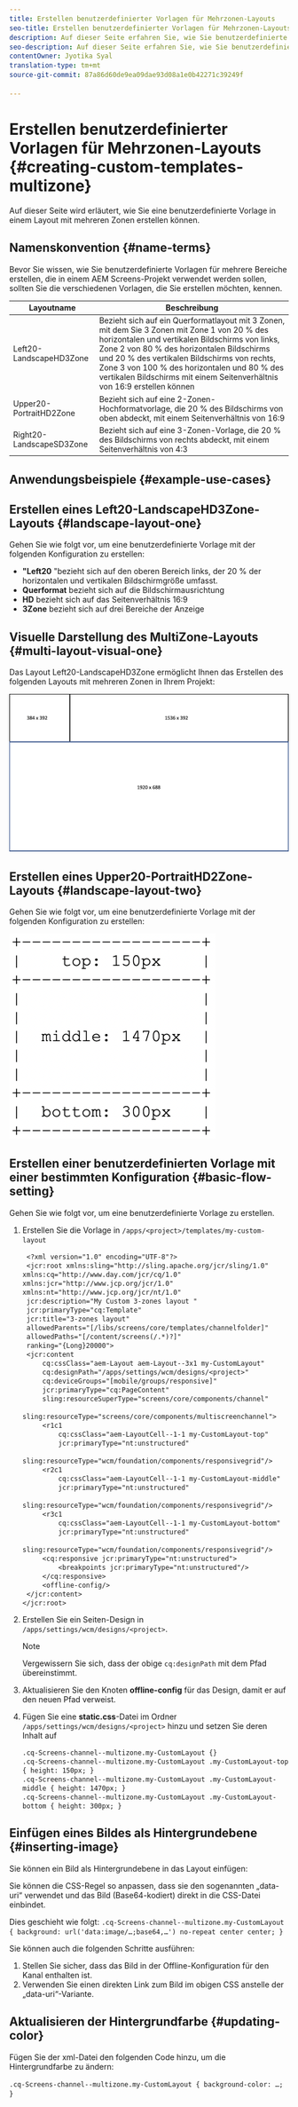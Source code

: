 ```yaml
---
title: Erstellen benutzerdefinierter Vorlagen für Mehrzonen-Layouts
seo-title: Erstellen benutzerdefinierter Vorlagen für Mehrzonen-Layouts
description: Auf dieser Seite erfahren Sie, wie Sie benutzerdefinierte Vorlagen für Mehrzonen-Layouts erstellen.
seo-description: Auf dieser Seite erfahren Sie, wie Sie benutzerdefinierte Vorlagen für Mehrzonen-Layouts erstellen.
contentOwner: Jyotika Syal
translation-type: tm+mt
source-git-commit: 87a86d60de9ea09dae93d08a1e0b42271c39249f

---
```



# Erstellen benutzerdefinierter Vorlagen für Mehrzonen-Layouts {#creating-custom-templates-multizone}

Auf dieser Seite wird erläutert, wie Sie eine benutzerdefinierte Vorlage in einem Layout mit mehreren Zonen erstellen können.

## Namenskonvention {#name-terms}

Bevor Sie wissen, wie Sie benutzerdefinierte Vorlagen für mehrere Bereiche erstellen, die in einem AEM Screens-Projekt verwendet werden sollen, sollten Sie die verschiedenen Vorlagen, die Sie erstellen möchten, kennen.

| **Layoutname** | **Beschreibung** |
|---|---|
| Left20-LandscapeHD3Zone | Bezieht sich auf ein Querformatlayout mit 3 Zonen, mit dem Sie 3 Zonen mit Zone 1 von 20 % des horizontalen und vertikalen Bildschirms von links, Zone 2 von 80 % des horizontalen Bildschirms und 20 % des vertikalen Bildschirms von rechts, Zone 3 von 100 % des horizontalen und 80 % des vertikalen Bildschirms mit einem Seitenverhältnis von 16:9 erstellen können |
| Upper20-PortraitHD2Zone | Bezieht sich auf eine 2-Zonen-Hochformatvorlage, die 20 % des Bildschirms von oben abdeckt, mit einem Seitenverhältnis von 16:9 |
| Right20-LandscapeSD3Zone | Bezieht sich auf eine 3-Zonen-Vorlage, die 20 % des Bildschirms von rechts abdeckt, mit einem Seitenverhältnis von 4:3 |

## Anwendungsbeispiele {#example-use-cases}

## Erstellen eines Left20-LandscapeHD3Zone-Layouts {#landscape-layout-one}

Gehen Sie wie folgt vor, um eine benutzerdefinierte Vorlage mit der folgenden Konfiguration zu erstellen:

* **&quot;Left20** &quot;bezieht sich auf den oberen Bereich links, der 20 % der horizontalen und vertikalen Bildschirmgröße umfasst.
* **Querformat** bezieht sich auf die Bildschirmausrichtung
* **HD** bezieht sich auf das Seitenverhältnis 16:9
* **3Zone** bezieht sich auf drei Bereiche der Anzeige

## Visuelle Darstellung des MultiZone-Layouts {#multi-layout-visual-one}

Das Layout Left20-LandscapeHD3Zone ermöglicht Ihnen das Erstellen des folgenden Layouts mit mehreren Zonen in Ihrem Projekt:

![image](/help/user-guide/assets/custom-multizone/custom-multizone1.png)






## Erstellen eines Upper20-PortraitHD2Zone-Layouts {#landscape-layout-two}

Gehen Sie wie folgt vor, um eine benutzerdefinierte Vorlage mit der folgenden Konfiguration zu erstellen:






![image](assets/custom-template1.png)


## Erstellen einer benutzerdefinierten Vorlage mit einer bestimmten Konfiguration {#basic-flow-setting}

Gehen Sie wie folgt vor, um eine benutzerdefinierte Vorlage zu erstellen.

1. Erstellen Sie die Vorlage in `/apps/<project>/templates/my-custom-layout`

   ```shell
    <?xml version="1.0" encoding="UTF-8"?>
    <jcr:root xmlns:sling="http://sling.apache.org/jcr/sling/1.0" xmlns:cq="http://www.day.com/jcr/cq/1.0" xmlns:jcr="http://www.jcp.org/jcr/1.0" xmlns:nt="http://www.jcp.org/jcr/nt/1.0"
    jcr:description="My Custom 3-zones layout "
    jcr:primaryType="cq:Template"
    jcr:title="3-zones layout"
    allowedParents="[/libs/screens/core/templates/channelfolder]"
    allowedPaths="[/content/screens(/.*)?]"
    ranking="{Long}20000">
    <jcr:content
        cq:cssClass="aem-Layout aem-Layout--3x1 my-CustomLayout"
        cq:designPath="/apps/settings/wcm/designs/<project>"
        cq:deviceGroups="[mobile/groups/responsive]"
        jcr:primaryType="cq:PageContent"
        sling:resourceSuperType="screens/core/components/channel"
        sling:resourceType="screens/core/components/multiscreenchannel">
        <r1c1
            cq:cssClass="aem-LayoutCell--1-1 my-CustomLayout-top"
            jcr:primaryType="nt:unstructured"
            sling:resourceType="wcm/foundation/components/responsivegrid"/>
        <r2c1
            cq:cssClass="aem-LayoutCell--1-1 my-CustomLayout-middle"
            jcr:primaryType="nt:unstructured"
            sling:resourceType="wcm/foundation/components/responsivegrid"/>
        <r3c1
            cq:cssClass="aem-LayoutCell--1-1 my-CustomLayout-bottom"
            jcr:primaryType="nt:unstructured"
            sling:resourceType="wcm/foundation/components/responsivegrid"/>
        <cq:responsive jcr:primaryType="nt:unstructured">
            <breakpoints jcr:primaryType="nt:unstructured"/>
        </cq:responsive>
        <offline-config/>
    </jcr:content>
   </jcr:root>
   ```

1. Erstellen Sie ein Seiten-Design in `/apps/settings/wcm/designs/<project>`.

   >[!NOTE]
   >
   >Vergewissern Sie sich, dass der obige `cq:designPath` mit dem Pfad übereinstimmt.

1. Aktualisieren Sie den Knoten **offline-config** für das Design, damit er auf den neuen Pfad verweist.

1. Fügen Sie eine **static.css**-Datei im Ordner `/apps/settings/wcm/designs/<project>` hinzu und setzen Sie deren Inhalt auf

   ```shell
   .cq-Screens-channel--multizone.my-CustomLayout {}
   .cq-Screens-channel--multizone.my-CustomLayout .my-CustomLayout-top { height: 150px; }
   .cq-Screens-channel--multizone.my-CustomLayout .my-CustomLayout-middle { height: 1470px; }
   .cq-Screens-channel--multizone.my-CustomLayout .my-CustomLayout-bottom { height: 300px; }
   ```

## Einfügen eines Bildes als Hintergrundebene {#inserting-image}

Sie können ein Bild als Hintergrundebene in das Layout einfügen:

Sie können die CSS-Regel so anpassen, dass sie den sogenannten „data-uri“ verwendet und das Bild (Base64-kodiert) direkt in die CSS-Datei einbindet.

Dies geschieht wie folgt:
`.cq-Screens-channel--multizone.my-CustomLayout { background: url('data:image/…;base64,…') no-repeat center center; }`

Sie können auch die folgenden Schritte ausführen:

1. Stellen Sie sicher, dass das Bild in der Offline-Konfiguration für den Kanal enthalten ist.
1. Verwenden Sie einen direkten Link zum Bild im obigen CSS anstelle der „data-uri“-Variante.


## Aktualisieren der Hintergrundfarbe {#updating-color}

Fügen Sie der xml-Datei den folgenden Code hinzu, um die Hintergrundfarbe zu ändern:

`.cq-Screens-channel--multizone.my-CustomLayout { background-color: …; }`



